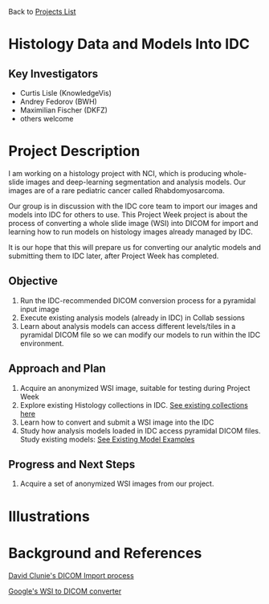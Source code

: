 Back to [Projects List](../../README.md#ProjectsList)

# Histology Data and Models Into IDC

## Key Investigators

- Curtis Lisle (KnowledgeVis)
- Andrey Fedorov (BWH)
- Maximilian Fischer (DKFZ)
- others welcome


# Project Description
I am working on a histology project with NCI, which is producing whole-slide images and deep-learning segmentation and analysis models. Our images are of a rare pediatric cancer called Rhabdomyosarcoma.

Our group is in discussion with the IDC core team to import our images and models into IDC for others to use.  This Project Week project is about the process of converting a whole slide image (WSI) into DICOM for import and learning how to run models on histology images already managed by IDC.  

It is our hope that this will prepare us for converting our analytic models and submitting them to IDC later, after Project Week has completed.

## Objective

<!-- Describe here WHAT you would like to achieve (what you will have as end result). -->

1. Run the IDC-recommended DICOM conversion process for a pyramidal input image
1. Execute existing analysis models (already in IDC) in Collab sessions
1. Learn about analysis models can access different levels/tiles in a pyramidal DICOM file so we can modify our models to run within the IDC environment. 

## Approach and Plan

<!-- Describe here HOW you would like to achieve the objectives stated above. -->

1. Acquire an anonymized WSI image, suitable for testing during Project Week
1. Explore existing Histology collections in IDC. [See existing collections here](https://portal.imaging.datacommons.cancer.gov/explore/filters/?access=Public&Modality_op=OR&Modality=SM)
1. Learn how to convert and submit a WSI image into the IDC
1. Study how analysis models loaded in IDC access pyramidal DICOM files. Study existing models: [See Existing Model Examples](https://github.com/ImagingDataCommons/IDC-Examples/tree/master/notebooks/pathomics) 

## Progress and Next Steps

<!-- Update this section as you make progress, describing of what you have ACTUALLY DONE. If there are specific steps that you could not complete then you can describe them here, too. -->

1. Acquire a set of anonymized WSI images from our project.

# Illustrations

<!-- Add pictures and links to videos that demonstrate what has been accomplished.
![Description of picture](Example2.jpg)
![Some more images](Example2.jpg)
-->

# Background and References

<!-- If you developed any software, include link to the source code repository. If possible, also add links to sample data, and to any relevant publications. -->

[David Clunie's DICOM Import process](https://github.com/ImagingDataCommons/idc-wsi-conversion)

[Google's WSI to DICOM converter](https://github.com/GoogleCloudPlatform/wsi-to-dicom-converter)
